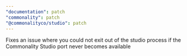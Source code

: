 ```yaml
---
"documentation": patch
"commonality": patch
"@commonalityco/studio": patch
---
```


Fixes an issue where you could not exit out of the studio process if the Commonality Studio port never becomes available
